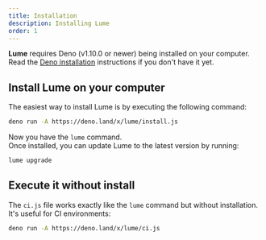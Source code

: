 ```yaml
---
title: Installation
description: Installing Lume
order: 1
---
```


**Lume** requires Deno (v1.10.0 or newer) being installed on your computer. Read
the [Deno installation](https://deno.land/#installation) instructions if you
don't have it yet.

## Install Lume on your computer

The easiest way to install Lume is by executing the following command:

```sh
deno run -A https://deno.land/x/lume/install.js
```

Now you have the `lume` command.\
Once installed, you can update Lume to the latest version by running:

```sh
lume upgrade
```

## Execute it without install

The `ci.js` file works exactly like the `lume` command but without installation.
It's useful for CI environments:

```sh
deno run -A https://deno.land/x/lume/ci.js
```
